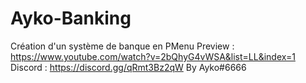 # Ayko-Banking
Création d'un système de banque en PMenu
Preview : https://www.youtube.com/watch?v=2bQhyG4vWSA&list=LL&index=1
Discord : https://discord.gg/qRmt3Bz2qW
By Ayko#6666
